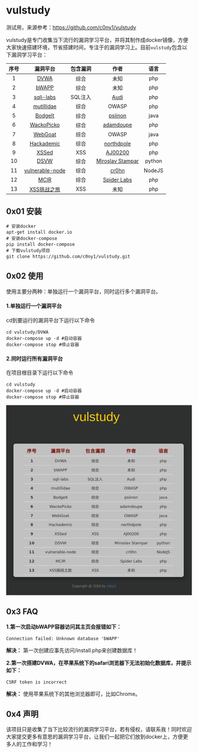 # vulstudy

测试用，来源参考：https://github.com/c0ny1/vulstudy

vulstudy是专门收集当下流行的漏洞学习平台，并将其制作成docker镜像，方便大家快速搭建环境，节省搭建时间，专注于的漏洞学习上。目前`vulstudy`包含以下漏洞学习平台：

|序号|漏洞平台|包含漏洞|作者|语言|
|:---:|:---:|:----:|:---:|:---:|
|1|[DVWA](http://www.dvwa.co.uk)|综合|未知|php|
|2|[bWAPP](https://sourceforge.net/projects/bwapp/)|综合|未知|php|
|3|[sqli-labs](https://github.com/Audi-1/sqli-labs)|SQL注入|[Audi](https://github.com/Audi-1)|php|
|4|[mutillidae](http://sourceforge.net/projects/mutillidae)|综合|OWASP|php|
|5|[BodgeIt](https://github.com/psiinon/bodgeit)|综合|[psiinon](https://github.com/psiinon/bodgeit)|java|
|6|[WackoPicko](https://github.com/adamdoupe/WackoPicko)|综合|[adamdoupe](https://github.com/adamdoupe)|php|
|7|[WebGoat](https://github.com/WebGoat/WebGoat)|综合|OWASP|java|
|8|[Hackademic](https://github.com/Hackademic/hackademic)|综合|[northdpole](https://github.com/northdpole)|php|
|9|[XSSed](https://github.com/aj00200/xssed)|XSS|[AJ00200](https://github.com/aj00200)|php|
|10|[DSVW](https://github.com/stamparm/DSVW)|综合|[Miroslav Stampar](https://github.com/stamparm)|python|
|11|[vulnerable-node](https://github.com/cr0hn/vulnerable-node)|综合|[cr0hn](https://github.com/cr0hn)|NodeJS|
|12|[MCIR](https://github.com/SpiderLabs/MCIR)|综合|[Spider Labs](https://github.com/SpiderLabs)|php|
|13|[XSS挑战之旅](https://github.com/SpiderLabs/MCIR)|XSS|未知|php|

## 0x01 安装

```
# 安装docker
apt-get install docker.io
# 安装docker-compose
pip install docker-compose
# 下载vulstudy项目 
git clone https://github.com/c0ny1/vulstudy.git
```

## 0x02 使用
使用主要分两种：单独运行一个漏洞平台，同时运行多个漏洞平台。

#### 1.单独运行一个漏洞平台

cd到要运行的漏洞平台下运行以下命令

```
cd vulstudy/DVWA
docker-compose up -d #启动容器
docker-compose stop #停止容器
```

#### 2.同时运行所有漏洞平台

在项目根目录下运行以下命令

```
cd vulstudy
docker-compose up -d #启动容器
docker-compose stop #停止容器
```
![主界面](doc/vulstudy.png)

## 0x3 FAQ
**1.第一次启动bWAPP容器访问其主页会报错如下：**

```
Connection failed: Unknown database 'bWAPP'
```

**解决：** 第一次创建应事先访问/install.php来创建数据库！

**2.第一次搭建DVWA，在苹果系统下的safari浏览器下无法初始化数据库，并提示如下：**

```
CSRF token is incorrect
```

**解决：** 使用苹果系统下的其他浏览器即可，比如Chrome。

## 0x4 声明
该项目只是收集了当下比较流行的漏洞学习平台，若有侵权，请联系我！同时欢迎大家提交更多有意思的漏洞学习平台，让我们一起把它们放到docker上，方便更多人的工作和学习！
